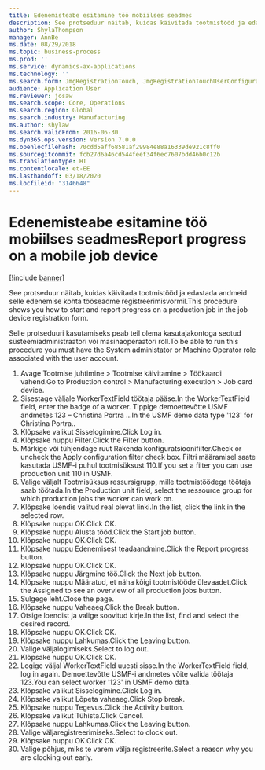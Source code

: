 ```yaml
---
title: Edenemisteabe esitamine töö mobiilses seadmes
description: See protseduur näitab, kuidas käivitada tootmistööd ja edastada andmeid selle edenemise kohta tööseadme registreerimisvormil.
author: ShylaThompson
manager: AnnBe
ms.date: 08/29/2018
ms.topic: business-process
ms.prod: ''
ms.service: dynamics-ax-applications
ms.technology: ''
ms.search.form: JmgRegistrationTouch, JmgRegistrationTouchUserConfiguration, JmgRegistrationTouchStart, JmgRegistrationTouchReportFeedback, JmgRegistrationTouchAssignedJobs, JmgRegistrationTouchBreak, JmgRegistrationTouchLeave, JmgRegistrationTouchIndirectActivity, JmgDialogForm
audience: Application User
ms.reviewer: josaw
ms.search.scope: Core, Operations
ms.search.region: Global
ms.search.industry: Manufacturing
ms.author: shylaw
ms.search.validFrom: 2016-06-30
ms.dyn365.ops.version: Version 7.0.0
ms.openlocfilehash: 70cdd5aff68581af29984e88a16339de921c8ff0
ms.sourcegitcommit: fcb27d6a46cd544feef34f6ec7607bdd46b0c12b
ms.translationtype: HT
ms.contentlocale: et-EE
ms.lasthandoff: 03/18/2020
ms.locfileid: "3146648"
---
```

# <a name="report-progress-on-a-mobile-job-device"></a><span data-ttu-id="659ff-103">Edenemisteabe esitamine töö mobiilses seadmes</span><span class="sxs-lookup"><span data-stu-id="659ff-103">Report progress on a mobile job device</span></span>

[!include [banner](../../includes/banner.md)]

<span data-ttu-id="659ff-104">See protseduur näitab, kuidas käivitada tootmistööd ja edastada andmeid selle edenemise kohta tööseadme registreerimisvormil.</span><span class="sxs-lookup"><span data-stu-id="659ff-104">This procedure shows you how to start and report progress on a production job in the job device registration form.</span></span>



<span data-ttu-id="659ff-105">Selle protseduuri kasutamiseks peab teil olema kasutajakontoga seotud süsteemiadministraatori või masinaoperaatori roll.</span><span class="sxs-lookup"><span data-stu-id="659ff-105">To be able to run this procedure you must have the System administator or Machine Operator role associated with the user account.</span></span>

1. <span data-ttu-id="659ff-106">Avage Tootmise juhtimine > Tootmise käivitamine > Töökaardi vahend.</span><span class="sxs-lookup"><span data-stu-id="659ff-106">Go to Production control > Manufacturing execution > Job card device.</span></span>
2. <span data-ttu-id="659ff-107">Sisestage väljale WorkerTextField töötaja pääse.</span><span class="sxs-lookup"><span data-stu-id="659ff-107">In the WorkerTextField field, enter the badge of a worker.</span></span> <span data-ttu-id="659ff-108">Tippige demoettevõtte USMF andmetes 123 – Christina Portra ...</span><span class="sxs-lookup"><span data-stu-id="659ff-108">In the USMF demo data type '123' for Christina Portra..</span></span>
3. <span data-ttu-id="659ff-109">Klõpsake valikut Sisselogimine.</span><span class="sxs-lookup"><span data-stu-id="659ff-109">Click Log in.</span></span>
4. <span data-ttu-id="659ff-110">Klõpsake nuppu Filter.</span><span class="sxs-lookup"><span data-stu-id="659ff-110">Click the Filter button.</span></span>
5. <span data-ttu-id="659ff-111">Märkige või tühjendage ruut Rakenda konfiguratsioonifilter.</span><span class="sxs-lookup"><span data-stu-id="659ff-111">Check or uncheck the Apply configuration filter check box.</span></span> <span data-ttu-id="659ff-112">Filtri määramisel saate kasutada USMF-i puhul tootmisüksust 110.</span><span class="sxs-lookup"><span data-stu-id="659ff-112">If you set a filter you can use production unit 110 in USMF.</span></span>
6. <span data-ttu-id="659ff-113">Valige väljalt Tootmisüksus ressursigrupp, mille tootmistöödega töötaja saab töötada.</span><span class="sxs-lookup"><span data-stu-id="659ff-113">In the Production unit field, select the ressource group for which production jobs the worker can work on.</span></span>
7. <span data-ttu-id="659ff-114">Klõpsake loendis valitud real olevat linki.</span><span class="sxs-lookup"><span data-stu-id="659ff-114">In the list, click the link in the selected row.</span></span>
8. <span data-ttu-id="659ff-115">Klõpsake nuppu OK.</span><span class="sxs-lookup"><span data-stu-id="659ff-115">Click OK.</span></span>
9. <span data-ttu-id="659ff-116">Klõpsake nuppu Alusta tööd.</span><span class="sxs-lookup"><span data-stu-id="659ff-116">Click the Start job button.</span></span>
10. <span data-ttu-id="659ff-117">Klõpsake nuppu OK.</span><span class="sxs-lookup"><span data-stu-id="659ff-117">Click OK.</span></span>
11. <span data-ttu-id="659ff-118">Klõpsake nuppu Edenemisest teadaandmine.</span><span class="sxs-lookup"><span data-stu-id="659ff-118">Click the Report progress button.</span></span>
12. <span data-ttu-id="659ff-119">Klõpsake nuppu OK.</span><span class="sxs-lookup"><span data-stu-id="659ff-119">Click OK.</span></span>
13. <span data-ttu-id="659ff-120">Klõpsake nuppu Järgmine töö.</span><span class="sxs-lookup"><span data-stu-id="659ff-120">Click the Next job button.</span></span>
14. <span data-ttu-id="659ff-121">Klõpsake nuppu Määratud, et näha kõigi tootmistööde ülevaadet.</span><span class="sxs-lookup"><span data-stu-id="659ff-121">Click the Assigned to see an overview of all production jobs button.</span></span>
15. <span data-ttu-id="659ff-122">Sulgege leht.</span><span class="sxs-lookup"><span data-stu-id="659ff-122">Close the page.</span></span>
16. <span data-ttu-id="659ff-123">Klõpsake nuppu Vaheaeg.</span><span class="sxs-lookup"><span data-stu-id="659ff-123">Click the Break button.</span></span>
17. <span data-ttu-id="659ff-124">Otsige loendist ja valige soovitud kirje.</span><span class="sxs-lookup"><span data-stu-id="659ff-124">In the list, find and select the desired record.</span></span>
18. <span data-ttu-id="659ff-125">Klõpsake nuppu OK.</span><span class="sxs-lookup"><span data-stu-id="659ff-125">Click OK.</span></span>
19. <span data-ttu-id="659ff-126">Klõpsake nuppu Lahkumas.</span><span class="sxs-lookup"><span data-stu-id="659ff-126">Click the Leaving button.</span></span>
20. <span data-ttu-id="659ff-127">Valige väljalogimiseks.</span><span class="sxs-lookup"><span data-stu-id="659ff-127">Select to log out.</span></span>
21. <span data-ttu-id="659ff-128">Klõpsake nuppu OK.</span><span class="sxs-lookup"><span data-stu-id="659ff-128">Click OK.</span></span>
22. <span data-ttu-id="659ff-129">Logige väljal WorkerTextField uuesti sisse.</span><span class="sxs-lookup"><span data-stu-id="659ff-129">In the WorkerTextField field, log in again.</span></span> <span data-ttu-id="659ff-130">Demoettevõtte USMF-i andmetes võite valida töötaja 123.</span><span class="sxs-lookup"><span data-stu-id="659ff-130">You can select worker '123' in USMF demo data.</span></span>
23. <span data-ttu-id="659ff-131">Klõpsake valikut Sisselogimine.</span><span class="sxs-lookup"><span data-stu-id="659ff-131">Click Log in.</span></span>
24. <span data-ttu-id="659ff-132">Klõpsake valikut Lõpeta vaheaeg.</span><span class="sxs-lookup"><span data-stu-id="659ff-132">Click Stop break.</span></span>
25. <span data-ttu-id="659ff-133">Klõpsake nuppu Tegevus.</span><span class="sxs-lookup"><span data-stu-id="659ff-133">Click the Activity button.</span></span>
26. <span data-ttu-id="659ff-134">Klõpsake valikut Tühista.</span><span class="sxs-lookup"><span data-stu-id="659ff-134">Click Cancel.</span></span>
27. <span data-ttu-id="659ff-135">Klõpsake nuppu Lahkumas.</span><span class="sxs-lookup"><span data-stu-id="659ff-135">Click the Leaving button.</span></span>
28. <span data-ttu-id="659ff-136">Valige väljaregistreerimiseks.</span><span class="sxs-lookup"><span data-stu-id="659ff-136">Select to clock out.</span></span>
29. <span data-ttu-id="659ff-137">Klõpsake nuppu OK.</span><span class="sxs-lookup"><span data-stu-id="659ff-137">Click OK.</span></span>
30. <span data-ttu-id="659ff-138">Valige põhjus, miks te varem välja registreerite.</span><span class="sxs-lookup"><span data-stu-id="659ff-138">Select a reason why you are clocking out early.</span></span>

